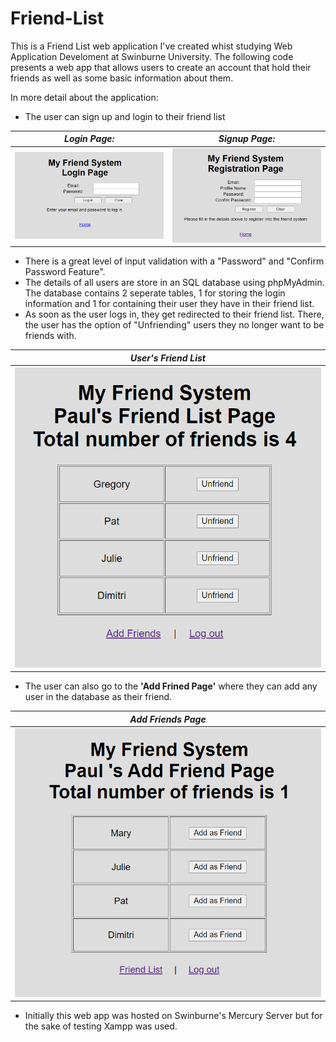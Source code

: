 # Friend-List

This is a Friend List web application I've created whist studying Web Application Develoment at Swinburne University.
The following code presents a web app that allows users to create an account that hold their friends as well as some 
basic information about them.

In more detail about the application:
* The user can sign up and login to their friend list

 _Login Page:_ | _Signup Page:_
-----------------------------------------------|---------------------------------------------------
<img src="https://github.com/PaulLafaz/Friend-List/blob/main/images/loginPage.PNG"> | <img src="https://github.com/PaulLafaz/Friend-List/blob/main/images/signupPage.PNG">

* There is a great level of input validation with a "Password" and "Confirm Password Feature".
* The details of all users are store in an SQL database using phpMyAdmin. The database contains 2 seperate tables, 1 for storing the login information
and 1 for containing their user they have in their friend list.
* As soon as the user logs in, they get redirected to their friend list. There, the user has the option of "Unfriending" users they no longer
want to be friends with.

 _User's Friend List_ |  
-----------------------------------------------| 
<img src="https://github.com/PaulLafaz/Friend-List/blob/main/images/friendList.PNG" /> |

* The user can also go to the **'Add Frined Page'** where they can add any user in the database as their friend.

_Add Friends Page_ |  
-----------------------------------------------| 
<img src="https://github.com/PaulLafaz/Friend-List/blob/main/images/addFriendList.PNG" /> |

* Initially this web app was hosted on Swinburne's Mercury Server but for the sake of testing Xampp was used.
